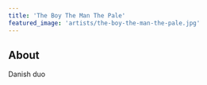 ```yaml
---
title: 'The Boy The Man The Pale'
featured_image: 'artists/the-boy-the-man-the-pale.jpg'
---
```


## About

Danish duo
